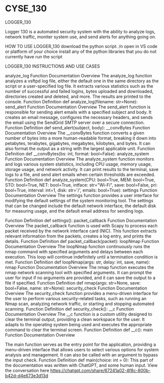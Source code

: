 # CYSE_130

LOGGER_130

Logger 130 is a automated security system with the ability to analyze logs, network traffic, moniter system use, and send alerts for anything going on.


HOW TO USE LOGGER_130
download the python script. /n
open in VS code or platform of your choice
install any of the python libraries that you do not currently have
run the script



LOGGER_130 INSTRUCTIONS AND USE CASES


analyze_log Function Documentation
Overview
The analyze_log function analyzes a vsftpd log file, either the default one in the same directory
as the script or a user-specified log file. It extracts various statistics such as the number of
successful and failed logins, bytes uploaded and downloaded, directories created and deleted,
and more. The results are printed to the console.
Function Definition
def analyze_log(filename: str=None):
send_alert Function Documentation
Overview
The send_alert function is responsible for sending alert emails with a specified subject and
body. It creates an email message, configures the necessary headers, and sends the email
using the SendGrid SMTP server over a secure connection.
Function Definition
def send_alert(subject, body):
__convBytes Function Documentation
Overview
The __convBytes function converts a given number of bytes into a more human-readable
format, breaking it down into petabytes, terabytes, gigabytes, megabytes, kilobytes, and bytes.
It can also format the output as a string with the largest applicable unit.
Function Definition
def __convBytes(bs: int, format: bool=False):
analyze_system Function Documentation
Overview
The analyze_system function monitors and logs various system statistics, including CPU usage,
memory usage, storage usage, and network activity. It can print results to the terminal, save
logs to a file, and send alert emails when certain thresholds are exceeded.
Function Definition
def analyze_system(CPU: bool=True, MEM: bool=True, STO: bool=True, NET: bool=True,
intface: str="Wi-Fi", save: bool=False, pri: bool=True, interval: int=1, disk: str='/', emails:
bool=True):
settings Function Documentation
Overview
The settings function provides a user interface for modifying the default settings of the system
monitoring tool. The settings that can be changed include the default network interface, the
default disk for measuring usage, and the default email address for sending logs.

Function Definition
def settings():
packet_callback Function Documentation
Overview
The packet_callback function is used with Scapy to process each packet received by the
network interface card (NIC). This function extracts relevant information from the packets,
creates a log entry, and prints the details.
Function Definition
def packet_callback(packet):
loopNmap Function Documentation
Overview
The loopNmap function continuously runs the nmap command with specified arguments and
delays between each execution. This loop will continue indefinitely until a termination condition
is met.
Function Definition
def loopNmap(args: str, delay: int, save, name):
nmap Function Documentation
Overview
The nmap function executes the nmap network scanning tool with specified arguments. It can
prompt the user for input if no arguments are provided, and it can save the output to a file if
specified.
Function Definition
def nmap(args: str=None, save: bool=False, name: str=None):
security_check Function Documentation
Overview
The security_check function provides a menu-driven interface for the user to perform various
security-related tasks, such as running an Nmap scan, analyzing network traffic, or starting and
stopping automated scanning.
Function Definition
def security_check():
__c Function Documentation
Overview
The __c function is a custom utility designed to clear the terminal output, providing a clean
workspace for the user. It adapts to the operating system being used and executes the
appropriate command to clear the terminal screen.
Function Definition
def __c():
main Function Documentation
Overview

The main function serves as the entry point for the application, providing a menu-driven
interface that allows users to select various options for system analysis and management. It can
also be called with an argument to bypass the input check.
Function Definition
def main(choice: int = 0):
This part of the documentation was written with ChatGPT, and some human input. View the conversation here
https://chatgpt.com/share/67241a02-4f8c-800b-b42d-d4e673e3d13d
